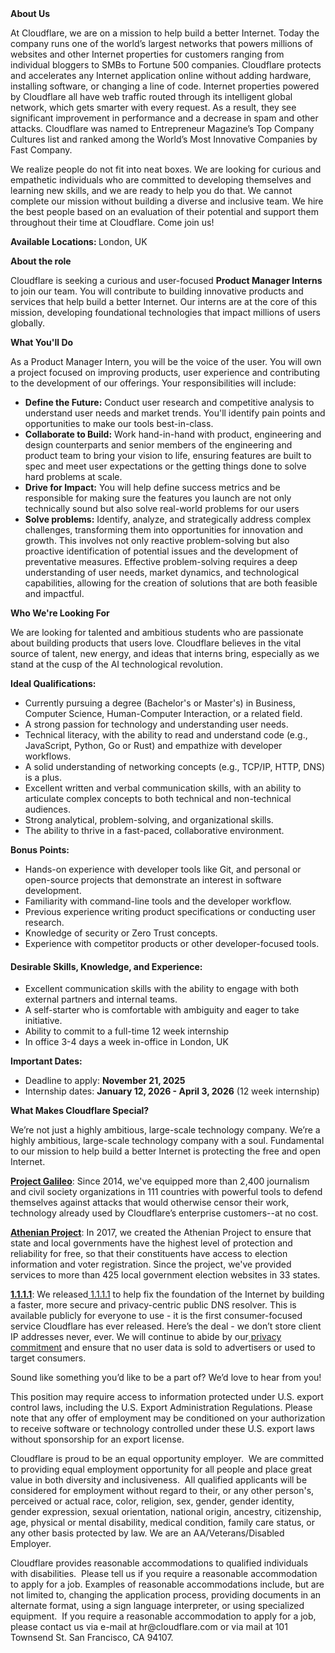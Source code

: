 <div class="content-intro">
	<div><strong>About Us</strong></div>
	<div>
		<p>At Cloudflare, we are on a mission to help build a better Internet. Today the company runs one of the world’s largest networks that powers millions of websites and other Internet properties for customers ranging from individual bloggers to SMBs to Fortune 500 companies. Cloudflare protects and accelerates any Internet application online without adding hardware, installing software, or changing a line of code. Internet properties powered by Cloudflare all have web traffic routed through its intelligent global network, which gets smarter with every request. As a result, they see significant improvement in performance and a decrease in spam and other attacks. Cloudflare was named to Entrepreneur Magazine’s Top Company Cultures list and ranked among the World’s Most Innovative Companies by Fast Company.&nbsp;</p>
		<p><span style="font-weight: 400;">We realize people do not fit into neat boxes. We are looking for curious and empathetic individuals who are committed to developing themselves and learning new skills, and we are ready to help you do that. We cannot complete our mission without building a diverse and inclusive team. We hire the best people based on an evaluation of their potential and support them throughout their time at Cloudflare. Come join us!&nbsp;</span></p>
	</div>
</div>
<p><strong>Available Locations:&nbsp;</strong>London, UK</p>
<p><strong>About the role</strong></p>
<p>Cloudflare is seeking a curious and user-focused <strong>Product Manager Interns</strong> to join our team. You will contribute to building innovative products and services that help build a better Internet. Our interns are at the core of this mission, developing foundational technologies that impact millions of users globally.</p>
<p><strong>What You'll Do</strong></p>
<p>As a Product Manager Intern, you will be the voice of the user. You will own a project focused on improving products, user experience and contributing to the development of our offerings. Your responsibilities will include:</p>
<ul>
	<li><strong>Define the Future:</strong> Conduct user research and competitive analysis to understand user needs and market trends. You'll identify pain points and opportunities to make our tools best-in-class.</li>
	<li><strong>Collaborate to Build:</strong> Work hand-in-hand with product, engineering and design counterparts and senior members of the engineering and product team to bring your vision to life, ensuring features are built to spec and meet user expectations or the getting things done to solve hard problems at scale.</li>
	<li><strong>Drive for Impact:</strong> You will help define success metrics and be responsible for making sure the features you launch are not only technically sound but also solve real-world problems for our users</li>
	<li><strong>Solve problems:</strong> Identify, analyze, and strategically address complex challenges, transforming them into opportunities for innovation and growth. This involves not only reactive problem-solving but also proactive identification of potential issues and the development of preventative measures. Effective problem-solving requires a deep understanding of user needs, market dynamics, and technological capabilities, allowing for the creation of solutions that are both feasible and impactful.</li>
</ul>
<p><strong>Who We're Looking For</strong></p>
<p>We are looking for talented and ambitious students who are passionate about building products that users love. Cloudflare believes in the vital source of talent, new energy, and ideas that interns bring, especially as we stand at the cusp of the AI technological revolution.</p>
<p><strong>Ideal Qualifications:</strong></p>
<ul>
	<li>Currently pursuing a degree (Bachelor's or Master's) in Business, Computer Science, Human-Computer Interaction, or a related field.</li>
	<li>A strong passion for technology and understanding user needs.</li>
	<li>Technical literacy, with the ability to read and understand code (e.g., JavaScript, Python, Go or Rust) and empathize with developer workflows.</li>
	<li>A solid understanding of networking concepts (e.g., TCP/IP, HTTP, DNS) is a plus.</li>
	<li>Excellent written and verbal communication skills, with an ability to articulate complex concepts to both technical and non-technical audiences.</li>
	<li>Strong analytical, problem-solving, and organizational skills.</li>
	<li>The ability to thrive in a fast-paced, collaborative environment.</li>
</ul>
<p><strong>Bonus Points:</strong></p>
<ul>
	<li>Hands-on experience with developer tools like Git, and personal or open-source projects that demonstrate an interest in software development.</li>
	<li>Familiarity with command-line tools and the developer workflow.</li>
	<li>Previous experience writing product specifications or conducting user research.</li>
	<li>Knowledge of security or Zero Trust concepts.</li>
	<li>Experience with competitor products or other developer-focused tools.</li>
</ul>
<h4><strong>Desirable Skills, Knowledge, and Experience:</strong></h4>
<ul>
	<li>Excellent communication skills with the ability to engage with both external partners and internal teams.</li>
	<li>A self-starter who is comfortable with ambiguity and eager to take initiative.</li>
	<li>Ability to commit to a full-time 12 week internship</li>
	<li>In office 3-4 days a week in-office in London, UK</li>
</ul>
<p><strong>Important Dates:</strong></p>
<ul>
	<li>Deadline to apply: <strong>November 21, 2025</strong></li>
	<li>Internship dates: <strong>January 12, 2026 - April 3, 2026</strong> (12 week internship)</li>
</ul>
<div class="content-conclusion">
	<p><strong>What Makes Cloudflare Special?</strong></p>
	<p><span style="font-weight: 400;">We’re not just a highly ambitious, large-scale technology company. We’re a highly ambitious, large-scale technology company with a soul. Fundamental to our mission to help build a better Internet is protecting the free and open Internet.</span></p>
	<p><a href="https://blog.cloudflare.com/protecting-free-expression-online/"><strong>Project Galileo</strong></a><span style="font-weight: 400;">: Since 2014, we've equipped more than 2,400 journalism and civil society organizations in 111 countries with powerful tools to defend themselves against attacks that would otherwise censor their work, technology already used by Cloudflare’s enterprise customers--at no cost.</span></p>
	<p><strong><a href="https://www.cloudflare.com/athenian/">Athenian Project</a></strong><span style="font-weight: 400;">: In 2017, we created the Athenian Project to ensure that state and local governments have the highest level of protection and reliability for free, so that their constituents have access to election information and voter registration. Since the project, we've provided services to more than 425 local government election websites in 33 states.</span></p>
	<p><a href="https://1.1.1.1/"><strong>1.1.1.1</strong></a><span style="font-weight: 400;">: We released</span><a href="https://1.1.1.1/"> <span style="font-weight: 400;">1.1.1.1</span></a><span style="font-weight: 400;"> to help fix the foundation of the Internet by building a faster, more secure and privacy-centric public DNS resolver. This is available publicly for everyone to use - it is the first consumer-focused service Cloudflare has ever released. Here’s the deal - we don’t store client IP addresses never, ever. We will continue to abide by our</span><a href="https://developers.cloudflare.com/1.1.1.1/privacy/public-dns-resolver"> privacy commitment</a><span style="font-weight: 400;"> and ensure that no user data is sold to advertisers or used to target consumers.</span></p>
	<p><span style="font-weight: 400;">Sound like something you’d like to be a part of? We’d love to hear from you!</span></p>
	<p><span style="font-weight: 400;">This position may require access to information protected under U.S. export control laws, including the U.S. Export Administration Regulations. Please note that any offer of employment may be conditioned on your authorization to receive software or technology controlled under these U.S. export laws without sponsorship for an export license.</span></p>
	<p><span style="font-weight: 400;">Cloudflare is proud to be an equal opportunity employer. &nbsp;We are committed to providing equal employment opportunity for all people and place great value in both diversity and inclusiveness. &nbsp;All qualified applicants will be considered for employment without regard to their, or any other person's, perceived or actual</span> <span style="font-weight: 400;">race, color, religion, sex, gender, gender identity, gender expression, sexual orientation, national origin, ancestry, citizenship, age, physical or mental disability, medical condition, family care status, or any other basis protected by law. </span><span style="font-weight: 400;">We are an AA/Veterans/Disabled Employer.</span></p>
	<p><span style="font-weight: 400;">Cloudflare provides reasonable accommodations to qualified individuals with disabilities. &nbsp;Please tell us if you require a reasonable accommodation to apply for a job. Examples of reasonable accommodations include, but are not limited to, changing the application process, providing documents in an alternate format, using a sign language interpreter, or using specialized equipment. &nbsp;If you require a reasonable accommodation to apply for a job, please contact us via e-mail at </span><span style="font-weight: 400;">hr@cloudflare.com</span><span style="font-weight: 400;"> or via mail at 101 Townsend St. San Francisco, CA 94107.</span></p>
</div>